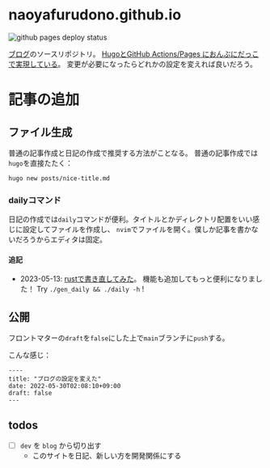 # naoyafurudono.github.io

![[github pages deploy status](https://github.com/naoyafurudono/naoyafurudono.github.io/actions)](https://github.com/naoyafurudono/naoyafurudono.github.io/actions/workflows/gh-pages.yml/badge.svg)

[ブログ](https://naoyafurudono.github.io/)のソースリポジトリ。
[HugoとGitHub Actions/Pages におんぶにだっこで実現している](https://blog.nfurudono.com/posts/2022/march/my-first-post/)。
変更が必要になったらどれかの設定を変えれば良いだろう。

# 記事の追加

## ファイル生成

普通の記事作成と日記の作成で推奨する方法がことなる。
普通の記事作成では`hugo`を直接たたく：

```
hugo new posts/nice-title.md
```

### dailyコマンド

日記の作成では`daily`コマンドが便利。タイトルとかディレクトリ配置をいい感じに設定してファイルを作成し、
`nvim`でファイルを開く。僕しか記事を書かないだろうからエディタは固定。

#### 追記

- 2023-05-13: [rustで書き直してみた](https://github.com/naoyafurudono/naoyafurudono.github.io/commit/5dffad6d10406fa83c4d9dd8eaa91a3c769a553f)。
機能も追加してもっと便利になりました！ Try `./gen_daily && ./daily -h` !

## 公開

フロントマターの`draft`を`false`にした上で`main`ブランチに`push`する。

こんな感じ：

```
----
title: "ブログの設定を変えた"
date: 2022-05-30T02:08:10+09:00
draft: false
---
```

## todos

- [ ] `dev` を `blog` から切り出す
  - このサイトを日記、新しい方を開発関係にする

